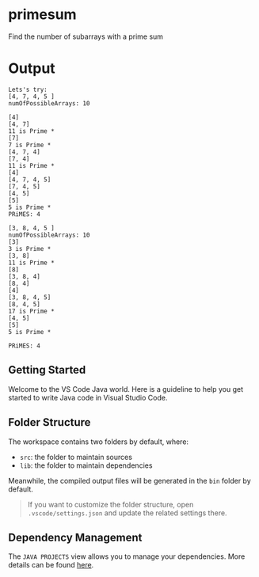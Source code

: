 # primesum
Find the number of subarrays with a prime sum

# Output

```
Lets's try:
[4, 7, 4, 5 ]
numOfPossibleArrays: 10

[4]
[4, 7]
11 is Prime *
[7]
7 is Prime *
[4, 7, 4]
[7, 4]
11 is Prime *
[4]
[4, 7, 4, 5]
[7, 4, 5]
[4, 5]
[5]
5 is Prime *
PRiMES: 4

[3, 8, 4, 5 ]
numOfPossibleArrays: 10
[3]
3 is Prime *
[3, 8]
11 is Prime *
[8]
[3, 8, 4]
[8, 4]
[4]
[3, 8, 4, 5]
[8, 4, 5]
17 is Prime *
[4, 5]
[5]
5 is Prime *

PRiMES: 4
```

## Getting Started

Welcome to the VS Code Java world. Here is a guideline to help you get started to write Java code in Visual Studio Code.

## Folder Structure

The workspace contains two folders by default, where:

- `src`: the folder to maintain sources
- `lib`: the folder to maintain dependencies

Meanwhile, the compiled output files will be generated in the `bin` folder by default.

> If you want to customize the folder structure, open `.vscode/settings.json` and update the related settings there.

## Dependency Management

The `JAVA PROJECTS` view allows you to manage your dependencies. More details can be found [here](https://github.com/microsoft/vscode-java-dependency#manage-dependencies).

